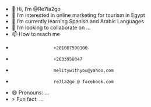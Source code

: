 - 👋 Hi, I’m @Re7la2go
- 👀 I’m interested in online marketing for tourism in Egypt
- 🌱 I’m currently learning Spanish and Arabic Languages
- 💞️ I’m looking to collaborate on ...
- 📫 How to reach me 
-                     +201007590100
-                     +2033950347
-                     melitywithyou@yahoo.com
-                     re7la2go @ facebook.com
- 😄 Pronouns: ...
- ⚡ Fun fact: ...

<!---
Re7la2go/Re7la2go is a ✨ special ✨ repository because its `README.md` (this file) appears on your GitHub profile.
You can click the Preview link to take a look at your changes.
--->
